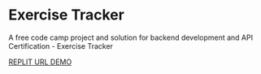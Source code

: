 # Exercise Tracker

A free code camp project and solution for backend development and API Certification - Exercise Tracker

[REPLIT URL DEMO](https://exercise-tracker.harithzainudin.repl.co)
